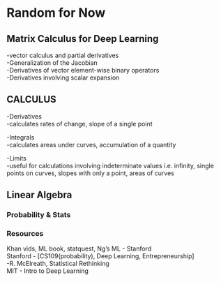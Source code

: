 # Random for Now

## Matrix Calculus for Deep Learning  
-vector calculus and partial derivatives  
-Generalization of the Jacobian  
-Derivatives of vector element-wise binary operators  
-Derivatives involving scalar expansion  


## CALCULUS
-Derivatives  
  -calculates rates of change, slope of a single point  

-Integrals  
  -calculates areas under curves, accumulation of a quantity  

-Limits  
  -useful for calculations involving indeterminate values i.e. infinity, single points on curves, slopes with only a point, areas of curves

## Linear Algebra  

### Probability & Stats  

### Resources  
Khan vids, ML book, statquest, Ng’s ML - Stanford   
Stanford - [CS109(probability), Deep Learning, Entrepreneurship]  
-R. McElreath, Statistical Rethinking  
MIT - Intro to Deep Learning  







